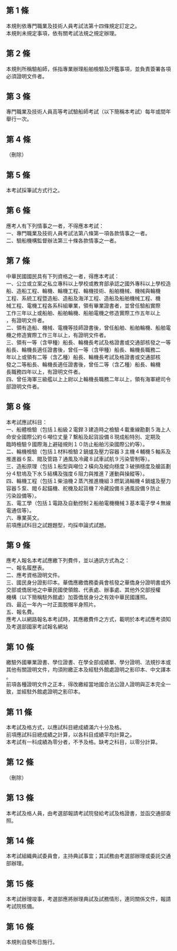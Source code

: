 第 1 條
-------
本規則依專門職業及技術人員考試法第十四條規定訂定之。  
本規則未規定事項，依有關考試法規之規定辦理。

第 2 條
-------
本規則所稱驗船師，係指專業辦理船舶檢驗及評鑑事項，並負責簽署各項  
必須證明文件者。

第 3 條
-------
專門職業及技術人員高等考試驗船師考試（以下簡稱本考試）每年或間年  
舉行一次。

第 4 條
-------
（刪除）

第 5 條
-------
本考試採筆試方式行之。

第 6 條
-------
應考人有下列情事之一者，不得應本考試：  
一、專門職業及技術人員考試法第八條第一項各款情事之一者。  
二、驗船機構監督辦法第三十條各款情事之一者。

第 7 條
-------
中華民國國民具有下列資格之一者，得應本考試：  
一、公立或立案之私立專科以上學校或教育部承認之國外專科以上學校造  
    船、造船工程、輪機、輪機工程、輪機技術、船舶機械、機械與輪機  
    工程、系統工程暨造船、造船及海洋工程、造船及船舶機械工程、機  
    械工程、電機工程各系科組畢業，領有畢業證書者，並曾任驗船實際  
    工作三年以上或船舶、船舶輪機、船舶電機之修造實際工作五年以上  
    ，有證明文件者。  
二、領有造船、機械、電機等技師證書後，曾任船舶、船舶輪機、船舶電  
    機之修造實際工作三年以上，有證明文件者。  
三、領有一等（含甲種）船長、輪機長考試及格證書或交通部核發之一等  
    船長、輪機長適任證書後，曾任一等（含甲種）船長、輪機長職務二  
    年以上或領有二等（含乙種）船長、輪機長考試及格證書或交通部核  
    發之二等船長、輪機長適任證書後，曾任二等（含乙種）船長、輪機  
    長職務四年以上，有證明文件者。  
四、曾任海軍三級艦以上上尉以上輪機長職務二年以上，領有海軍總司令  
    部證明文件者。

第 8 條
-------
本考試應試科目：  
一、船體檢驗（包括１船級２電銲３建造時之檢驗４載重線勘劃５海上人  
    命安全國際公約６噸位丈量７繫船及起貨設備８現成船特別、定期及  
    臨時檢驗９國際海上避碰規則１０防止船舶污染國際公約等）。  
二、輪機檢驗（包括１材料檢驗２鍋爐及壓力容器３主機４輔機５軸系及  
    推進器６泵、閥及管路７通風及冷藏８試車試航９污染管制等）。  
三、造船原理（包括１船型與噸位２橫向及縱向穩度３破損穩度及艙區劃  
    分４駐塢及下水５結構及強度６阻力與推進７運動與操縱等）。  
四、輪機工程（包括１柴油機２蒸汽推進機組３燃氣渦輪機４鍋爐及壓力  
    容器５泵、閥６起錨機、舵機及起貨機７冷藏設備８通風設備９防止  
    污染設備等）。  
五、電工學（包括１電路及自動控制２船舶電機機械３基本電子學４無線  
    電通信等）。  
六、專業英文。  
前項應試科目之試題題型，均採申論式試題。

第 9 條
-------
應考人報名本考試應繳下列費件，並以通訊方式為之：  
一、報名履歷表。  
二、應考資格證明文件。  
三、國民身分證影印本。華僑應繳僑務委員會核發之華僑身分證明書或外  
    交部或僑居地之中華民國使領館、代表處、辦事處、其他外交部授權  
    機構（以下簡稱駐外館處）加簽僑居身分之有效中華民國護照。  
四、最近一年內一吋正面脫帽半身照片。  
五、報名費。　  
應考人以網路報名本考試時，其應繳費件之方式，載明於本考試應考須知  
及考選部國家考試報名網站

第 10 條
--------
繳驗外國畢業證書、學位證書、在學全部成績單、學分證明、法規抄本或  
其他有關證明文件，均須附繳正本及經駐外館處證明之影印本、中文譯本  
。  
前項各種證明文件之正本，得改繳經當地國合法公證人證明與正本完全一  
致，並經駐外館處證明之影印本。

第 11 條
--------
本考試及格方式，以應試科目總成績滿六十分及格。  
前項應試科目總成績之計算，以各科目成績平均計算之。  
本考試有一科成績為零分者，不予及格。缺考之科目，以零分計算。

第 12 條
--------
（刪除）

第 13 條
--------
本考試及格人員，由考選部報請考試院發給考試及格證書，並函交通部查  
照。

第 14 條
--------
本考試組織典試委員會，主持典試事宜；其試務由考選部辦理或委託交通  
部辦理。

第 15 條
--------
本考試辦理竣事，考選部應將辦理典試及試務情形，連同關係文件，報請  
考試院核備。

第 16 條
--------
本規則自發布日施行。

